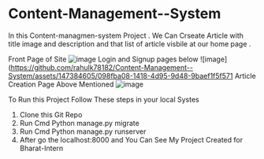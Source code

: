 # Content-Management--System
In this Content-managmen-system Project  . We Can Crseate Article  with title image  and description and that list of article visbile at our home page .


Front Page of Site
![image](https://github.com/rahulk78182/Content-Management--System/assets/147384605/6c871f06-4508-4a17-add1-c3e5556627b3)
Login and Signup pages below
![image](https://github.com/rahulk78182/Content-Management--System/assets/147384605/098fba08-1418-4d95-9d48-9baef1f5f571
Article Creation Page Above Mentioned 
![image](https://github.com/rahulk78182/Content-Management--System/assets/147384605/fceab862-8749-4c0d-b2a9-5ad76d282657)

To Run this Project Follow These steps in your local Systes
1. Clone this Git Repo
2. Run Cmd Python manage.py migrate 
3. Run Cmd Python manage.py runserver 
4. After go the localhost:8000
and You Can See My Project Created for Bharat-Intern








